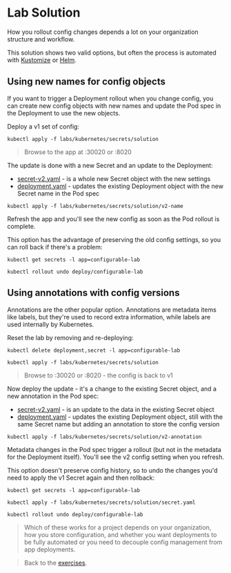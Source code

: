 # Lab Solution

How you rollout config changes depends a lot on your organization structure and workflow.

This solution shows two valid options, but often the process is automated with [Kustomize](https://kustomize.io) or [Helm](https://helm.sh).


## Using new names for config objects

If you want to trigger a Deployment rollout when you change config, you can create new config objects with new names and update the Pod spec in the Deployment to use the new objects.

Deploy a v1 set of config:

```
kubectl apply -f labs/kubernetes/secrets/solution
```

> Browse to the app at :30020 or :8020

The update is done with a new Secret and an update to the Deployment:

- [secret-v2.yaml](solution/v2-name/secret-v2.yaml) - is a whole new Secret object with the new settings
- [deployment.yaml](solution/v2-name/deployment.yaml) - updates the existing Deployment object with the new Secret name in the Pod spec

```
kubectl apply -f labs/kubernetes/secrets/solution/v2-name
```

Refresh the app and you'll see the new config as soon as the Pod rollout is complete.

This option has the advantage of preserving the old config settings, so you can roll back if there's a problem:

```
kubectl get secrets -l app=configurable-lab

kubectl rollout undo deploy/configurable-lab
```

## Using annotations with config versions

Annotations are the other popular option. Annotations are metadata items like labels, but they're used to record extra information, while labels are used internally by Kubernetes.

Reset the lab by removing and re-deploying:

```
kubectl delete deployment,secret -l app=configurable-lab

kubectl apply -f labs/kubernetes/secrets/solution
```

> Browse to :30020 or :8020 - the config is back to v1

Now deploy the update - it's a change to the existing Secret object, and a new annotation in the Pod spec:

- [secret-v2.yaml](solution/v2-annotation/secret-v2.yaml) - is an update to the data in the existing Secret object
- [deployment.yaml](solution/v2-annotation/deployment.yaml) - updates the existing Deployment object, still with the same Secret name but adding an annotation to store the config version

```
kubectl apply -f labs/kubernetes/secrets/solution/v2-annotation
```

Metadata changes in the Pod spec trigger a rollout (but not in the metadata for the Deployment itself). You'll see the v2 config setting when you refresh.

This option doesn't preserve config history, so to undo the changes you'd need to apply the v1 Secret again and then rollback:

```
kubectl get secrets -l app=configurable-lab

kubectl apply -f labs/kubernetes/secrets/solution/secret.yaml

kubectl rollout undo deploy/configurable-lab
```

> Which of these works for a project depends on your organization, how you store configuration, and whether you want deployments to be fully automated or you need to decouple config management from app deployments.

> Back to the [exercises](README.md).